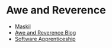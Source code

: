 # Awe and Reverence

- [Maskil](https://maskil.church)
- [Awe and Reverence Blog](https://blog.aweandreverence.com)
- [Software Apprenticeship](apprenticeship)
